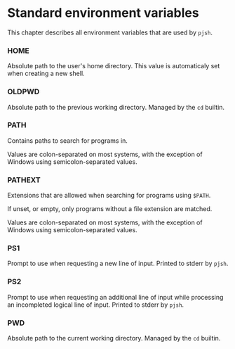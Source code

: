 # Standard environment variables
This chapter describes all environment variables that are used by `pjsh`.

### HOME
Absolute path to the user's home directory. This value is automaticaly set when creating a new shell.

### OLDPWD
Absolute path to the previous working directory. Managed by the `cd` builtin.

### PATH
Contains paths to search for programs in.

Values are colon-separated on most systems, with the exception of Windows using semicolon-separated values.

### PATHEXT
Extensions that are allowed when searching for programs using `$PATH`.

If unset, or empty, only programs without a file extension are matched.

Values are colon-separated on most systems, with the exception of Windows using semicolon-separated values.

### PS1
Prompt to use when requesting a new line of input. Printed to stderr by `pjsh`.

### PS2
Prompt to use when requesting an additional line of input while processing an incompleted logical line of input. Printed to stderr by `pjsh`.

### PWD
Absolute path to the current working directory. Managed by the `cd` builtin.
